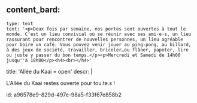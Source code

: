content_bard:
  -
    type: text
    text: '<p>Deux fois par semaine, nos portes sont ouvertes à tout le monde. C’est un lieu convivial où se réunir avec ses ami·e·s, un lieu rassurant pour rencontrer de nouvelles personnes, un lieu agréable pour boire un café. Vous pouvez venir jouer au ping-pong, au billard, à des jeux de société, travailler, bricoler…ou flâner, papoter, lire ou juste y passer du bon temps.</p><p>Mercredi et Samedi de 14h00 jusqu''à 18h00</p><h4><br></h4>'
title: 'Allée du Kaai = open'
descr: |
  <p>L'Allée du Kaai restes ouverte pour tou.te.s !
  </p>
  
id: a96578e9-829d-497e-98a5-f33f67e858b2
